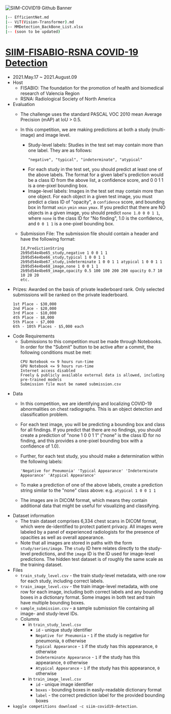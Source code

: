 ![SIIM-COVID19 Github Banner](https://user-images.githubusercontent.com/58493928/128546381-97883f11-a61a-411e-8497-3471d0aed890.png)

```bash
|-- EfficientNet.md
|-- ViT(Vision-Transformer).md
|-- MMDetection_BackBone_List.xlsx
|-- (soon to be updated)
```

# [SIIM-FISABIO-RSNA COVID-19 Detection](https://www.kaggle.com/c/siim-covid19-detection/overview)
- 2021.May.17 ~ 2021.August.09
- Host
  - FISABIO: The foundation for the promotion of health and biomedical research of Valencia Region
  - RSNA: Radiological Society of North America 
- Evaluation
  - The challenge uses the standard PASCAL VOC 2010 mean Average Precision (mAP) at IoU > 0.5. 
  - In this competition, we are making predictions at both a study (multi-image) and image level.
    - Study-level labels: Studies in the test set may contain more than one label. They are as follows:
        ```
        "negative", "typical", "indeterminate", "atypical"
        ```
    - For each study in the test set, you should predict at least one of the above labels. The format for a given label's prediction would be a class ID from the above list, a confidence score, and 0 0 1 1 is a one-pixel bounding box.
    - Image-level labels: Images in the test set may contain more than one object. For each object in a given test image, you must predict a class ID of "opacity", a `confidence` score, and bounding box in format `xmin` `ymin` `xmax` `ymax`. If you predict that there are NO objects in a given image, you should predict `none 1.0 0 0 1 1`, where `none` is the class ID for "No finding", 1.0 is the confidence, and `0 0 1 1` is a one-pixel bounding box.

  - Submission File: The submission file should contain a header and have the following format:
    ```
    Id,PredictionString
    2b95d54e4be65_study,negative 1 0 0 1 1
    2b95d54e4be66_study,typical 1 0 0 1 1
    2b95d54e4be67_study,indeterminate 1 0 0 1 1 atypical 1 0 0 1 1
    2b95d54e4be68_image,none 1 0 0 1 1
    2b95d54e4be69_image,opacity 0.5 100 100 200 200 opacity 0.7 10 10 20 20
    etc.
    ```
- Prizes: Awarded on the basis of private leaderboard rank. Only selected submissions will be ranked on the private leaderboard.
    ```
    1st Place - $30,000
    2nd Place - $20,000
    3rd Place - $10,000
    4th Place - $8,000
    5th Place - $7,000
    6th - 10th Places - $5,000 each
    ```
- Code Requirements
  - Submissions to this competition must be made through Notebooks. In order for the "Submit" button to be active after a commit, the following conditions must be met:
    ```
    CPU Notebook <= 9 hours run-time
    GPU Notebook <= 9 hours run-time
    Internet access disabled
    Freely & publicly available external data is allowed, including pre-trained models
    Submission file must be named submission.csv
    ```
- Data
  - In this competition, we are identifying and localizing COVID-19 abnormalities on chest radiographs. This is an object detection and classification problem.

  - For each test image, you will be predicting a bounding box and class for all findings. If you predict that there are no findings, you should create a prediction of "none 1 0 0 1 1" ("none" is the class ID for no finding, and this provides a one-pixel bounding box with a confidence of 1.0).

  - Further, for each test study, you should make a determination within the following labels:
    ```
    'Negative for Pneumonia' 'Typical Appearance' 'Indeterminate Appearance' 'Atypical Appearance'
    ```
  - To make a prediction of one of the above labels, create a prediction string similar to the "none" class above: e.g. `atypical 1 0 0 1 1`
  - The images are in DICOM format, which means they contain additional data that might be useful for visualizing and classifying.
- Dataset information
  - The train dataset comprises 6,334 chest scans in DICOM format, which were de-identified to protect patient privacy. All images were labeled by a panel of experienced radiologists for the presence of opacities as well as overall appearance.
  - Note that all images are stored in paths with the form `study/series/image`. The `study` ID here relates directly to the study-level predictions, and the `image` ID is the ID used for image-level predictions. The hidden test dataset is of roughly the same scale as the training dataset.
- Files
    - `train_study_level.csv` - the train study-level metadata, with one row for each study, including correct labels.
    - `train_image_level.csv` - the train image-level metadata, with one row for each image, including both correct labels and any bounding boxes in a dictionary format. Some images in both test and train have multiple bounding boxes.
    - `sample_submission.csv` - a sample submission file containing all image- and study-level IDs.
  - Columns 
    - in `train_study_level.csv`
      - `id` - unique study identifier
      - `Negative for Pneumonia` - `1` if the study is negative for pneumonia, `0` otherwise
      - `Typical Appearance` - `1` if the study has this appearance, `0` otherwise
      - `Indeterminate Appearance`  - `1` if the study has this appearance, `0` otherwise
      - `Atypical Appearance`  - `1` if the study has this appearance, `0` otherwise
    - in `train_image_level.csv`
      - `id` - unique image identifier
      - `boxes` - bounding boxes in easily-readable dictionary format
      - `label` - the correct prediction label for the provided bounding boxes
- `kaggle competitions download -c siim-covid19-detection`.